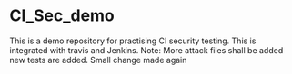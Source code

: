 # CI_Sec_demo
This is a demo repository for practising CI security testing.
This is integrated with travis and Jenkins.
Note: 
More attack files shall be added
new tests are added.
Small change made again


